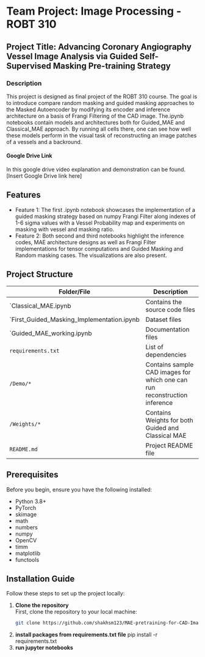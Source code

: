 # Team Project: Image Processing - ROBT 310

## Project Title: Advancing Coronary Angiography Vessel Image Analysis via Guided Self-Supervised Masking Pre-training Strategy

### Description
This project is designed as final project of the ROBT 310 course. The goal is to introduce compare random masking and guided masking approaches to the Masked Autoencoder by modifying its encoder and inference architecture on a basis of Frangi Filtering of the CAD image. The.ipynb notebooks contain models and architectures both for Guided_MAE and Classical_MAE approach.
By running all cells there, one can see how well these models perform in the visual task of reconstructing an image patches of a vessels and a backround. 


#### Google Drive Link
In this google drive video explanation and demonstration can be found.
[Insert Google Drive link here]

## Features
- Feature 1: The first .ipynb notebook showcases the implementation of a guided masking strategy based on numpy Frangi Filter along indexes of 1-6 sigma values with a Vessel Probability map and experiments on masking with vessel and masking ratio. 
- Feature 2: Both second and third notebooks highlight the inference codes, MAE architecture designs as well as Frangi Filter implementations for tensor computations and Guided Masking and Random masking cases. The visualizations are also present.

## Project Structure

| Folder/File         | Description                                         |
|---------------------|-----------------------------------------------------|
| `Classical_MAE.ipynb| Contains the source code files                      |
| `First_Guided_Masking_Implementation.ipynb| Dataset files                                       |
| `Guided_MAE_working.ipynb| Documentation files                                 |
| `requirements.txt`  | List of dependencies           |
| `/Demo/*`            | Contains sample CAD images for which one can run reconstruction inference                |
| `/Weights/*`            | Contains Weights for both Guided and Classical MAE                |
| `README.md`         | Project README file                                 |



## Prerequisites
Before you begin, ensure you have the following installed:

- Python 3.8+
- PyTorch
- skimage
- math
- numbers
- numpy
- OpenCV
- timm
- matplotlib
- functools

  
## Installation Guide
Follow these steps to set up the project locally:

1. **Clone the repository**  
   First, clone the repository to your local machine:
   ```bash
   git clone https://github.com/shakhsm123/MAE-pretraining-for-CAD-Images.git
2. **install packages from requirements.txt file**
   pip install -r requirements.txt
4. **run jupyter notebooks**
